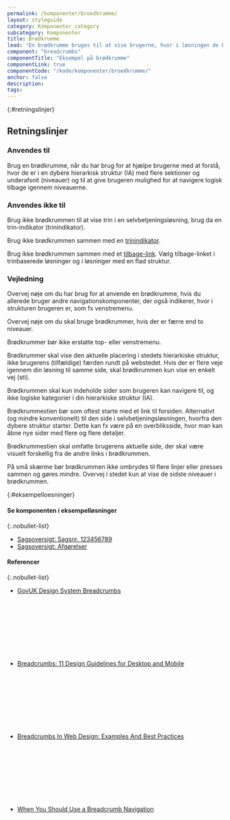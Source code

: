 ```yaml
---
permalink: /komponenter/broedkrumme/
layout: styleguide
category: Komponenter_category
subcategory: Komponenter
title: Brødkrumme
lead: "En brødkrumme bruges til at vise brugerne, hvor i løsningen de befinder sig, samtidig med at den gør det muligt for brugerne at navigere tilbage igennem løsningens niveauer."
component: "breadcrumbs"
componentTitle: "Eksempel på brødkrumme"
componentLink: true
componentCode: "/kode/komponenter/broedkrumme/"
anchor: false
description:
tags:
---
```


{:#retningslinjer}
## Retningslinjer

### Anvendes til

Brug en brødkrumme, når du har brug for at hjælpe brugerne med at forstå, hvor de er i en dybere hierarkisk struktur (IA) med flere sektioner og underafsnit (niveauer) og til at give brugeren mulighed for at navigere logisk tilbage igennem niveauerne.

### Anvendes ikke til

Brug ikke brødkrummen til at vise trin i en selvbetjeningsløsning, brug da en trin-indikator (trinindikator).

Brug ikke brødkrummen sammen med en <a href="/komponenter/trinindikator/">trinindikator</a>.

Brug ikke brødkrummen sammen med et <a href="/komponenter/tilbage-link/">tilbage-link</a>. Vælg tilbage-linket i trinbaserede løsninger og i løsninger med en flad struktur. 

### Vejledning

Overvej nøje om du har brug for at anvende en brødkrumme, hvis du allerede bruger andre navigationskomponenter, der også indikerer, hvor i strukturen brugeren er, som fx venstremenu.

Overvej nøje om du skal bruge brødkrummer, hvis der er færre end to niveauer.

Brødkrummer bør ikke erstatte top- eller venstremenu.

Brødkrummer skal vise den aktuelle placering i stedets hierarkiske struktur, ikke brugerens (tilfældige) færden rundt på webstedet. Hvis der er flere veje igennem din løsning til samme side, skal brødkrummen kun vise en enkelt vej (sti).

Brødkrummen skal kun indeholde sider som brugeren kan navigere til, og ikke logiske kategorier i din hierarkiske struktur (IA).

Brødkrummestien bør som oftest starte med et link til forsiden. Alternativt (og mindre konventionelt) til den side i selvbetjeningsløsningen, hvorfra den dybere struktur starter. Dette kan fx være på en overbliksside, hvor man kan åbne nye sider med flere og flere detaljer.

Brødkrummestien skal omfatte brugerens aktuelle side, der skal være visuelt forskellig fra de andre links i brødkrummen.

På små skærme bør brødkrummen ikke ombrydes til flere linjer eller presses sammen og gøres mindre. Overvej i stedet kun at vise de sidste niveauer i brødkrummen.

{:#eksempelloesninger}
#### Se komponenten i eksempelløsninger

{:.nobullet-list}
- <a href="/pages/eksempler/sagsoversigt/find-sag/sagsnr-123456789/?r={{page.permalink}}%23eksempelloesninger" title="Vis eksempel 'Sagsoversigt: Sagsnr. 123456789'">Sagsoversigt: Sagsnr. 123456789</a>
- <a href="/pages/eksempler/sagsoversigt/find-sag/sagsnr-123456789/afgoerelser/?r={{page.permalink}}%23eksempelloesninger" title="Vis eksempel 'Sagsoversigt: Afgørelser'">Sagsoversigt: Afgørelser</a>

#### Referencer 

{:.nobullet-list}
- <a href="https://design-system.service.gov.uk/components/breadcrumbs/" class="icon-link">GovUK Design System Breadcrumbs<svg class="icon-svg" focusable="false" aria-hidden="true" tabindex="-1"><use xlink:href="#open-in-new"></use></svg></a>
- <a href="https://www.nngroup.com/articles/breadcrumbs/" class="icon-link">Breadcrumbs: 11 Design Guidelines for Desktop and Mobile<svg class="icon-svg" focusable="false" aria-hidden="true" tabindex="-1"><use xlink:href="#open-in-new"></use></svg></a>
- <a href="https://www.smashingmagazine.com/2009/03/breadcrumbs-in-web-design-examples-and-best-practices/" class="icon-link">Breadcrumbs In Web Design: Examples And Best Practices<svg class="icon-svg" focusable="false" aria-hidden="true" tabindex="-1"><use xlink:href="#open-in-new"></use></svg></a>
- <a href="https://uxmovement.com/navigation/when-you-should-use-a-breadcrumb-navigation/" class="icon-link">When You Should Use a Breadcrumb Navigation<svg class="icon-svg" focusable="false" aria-hidden="true" tabindex="-1"><use xlink:href="#open-in-new"></use></svg></a>
